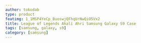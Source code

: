```yaml
---
author: tokodab
type: product
featimg: 1_1MSP4YeCp_BuoswjQFhqUrNwQiO5Vx2
title: League of Legends Akali Ahri Samsung Galaxy S9 Case
tags: [samsung, galaxy, s9]
category: [samsung]
---
```

